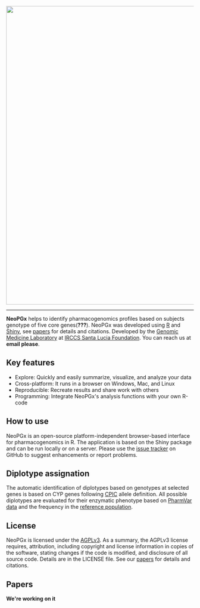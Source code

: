 <p align="center">
  <img src="https://github.com/Andreater/FSL-PHARM/blob/main/docs/header.png" width="800" />
</p>

---

**NeoPGx** helps to identify pharmacogenomics profiles based on subjects genotype of five core genes(**???**). NeoPGx was developed using [R](https://www.r-project.org/) and [Shiny](https://shiny.rstudio.com/), see [papers](#papers) for details and citations. Developed by the <a href="https://www.hsantalucia.it/en/molecular-genetics-laboratory-uildm" target="_blank">Genomic Medicine Laboratory</a> at <a href="https://www.hsantalucia.it/en" target="_blank">IRCCS Santa Lucia Foundation</a>. You can reach us at **email please**.

## Key features
- Explore: Quickly and easily summarize, visualize, and analyze your data
- Cross-platform: It runs in a browser on Windows, Mac, and Linux
- Reproducible: Recreate results and share work with others
- Programming: Integrate NeoPGx's analysis functions with your own R-code

## How to use 
NeoPGx is an open-source platform-independent browser-based interface for pharmacogenomics in R. The application is based on the Shiny package and can be run locally or on a server. Please use the [issue tracker](https://github.com/Andreater/NeoPGx/issues) on GitHub to suggest enhancements or report problems.

## Diplotype assignation
The automatic identification of diplotypes based on genotypes at selected genes is based on CYP genes following [CPIC](https://cpicpgx.org/) allele definition. All possible diplotypes are evaluated for their enzymatic phenotype based on [PharmVar data](https://www.pharmvar.org/) and the frequency in the [reference population](https://cpicpgx.org/).

## License

NeoPGx is licensed under the <a href="https://tldrlegal.com/license/gnu-affero-general-public-license-v3-(agpl-3.0)" target="\_blank">AGPLv3</a>. As a summary, the AGPLv3 license requires, attribution, including copyright and license information in copies of the software, stating changes if the code is modified, and disclosure of all source code. Details are in the LICENSE file. See our [papers](#citations) for details and citations.

## Papers

**We're working on it**
